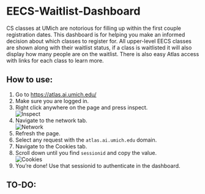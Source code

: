 # EECS-Waitlist-Dashboard

CS classes at UMich are notorious for filling up within the first couple registration dates. This dashboard is for helping you make an informed decision about which classes to register for. All upper-level EECS classes are shown along with their waitlist status, if a class is waitlisted it will also display how many people are on the waitlist. There is also easy Atlas access with links for each class to learn more.

## How to use:
<ol>
    <li>Go to <a href="https://atlas.ai.umich.edu/" target="_blank">https://atlas.ai.umich.edu/</a></li>
    <li>Make sure you are logged in.</li>
    <li>Right click anywhere on the page and press inspect.<br></li>
    <img src="https://github.com/loemra/EECS-Waitlist-Dashboard/assets/112432339/ae3a028b-fbb5-47dd-a80d-d304bd39543c" alt="Inspect">
    <li>Navigate to the network tab.<br></li>
    <img src="https://github.com/loemra/EECS-Waitlist-Dashboard/assets/112432339/2e238810-772d-4fc5-80dd-07af01623455" alt="Network">
    <li>Refresh the page.</li>
    <li>Select any request with the <code>atlas.ai.umich.edu</code> domain.</li>
    <li>Navigate to the Cookies tab.</li>
    <li>Scroll down until you find <code>sessionid</code> and copy the value.<br></li>
    <img src="https://github.com/loemra/EECS-Waitlist-Dashboard/assets/112432339/36655fdd-cad8-4d98-806a-7f68540737ac" alt="Cookies">
    <li>You’re done! Use that sessionid to authenticate in the dashboard.</li>
</ol>


## TO-DO:
